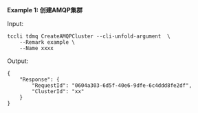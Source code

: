 **Example 1: 创建AMQP集群**



Input: 

```
tccli tdmq CreateAMQPCluster --cli-unfold-argument  \
    --Remark example \
    --Name xxxx
```

Output: 
```
{
    "Response": {
        "RequestId": "0604a303-6d5f-40e6-9dfe-6c4ddd8fe2df",
        "ClusterId": "xx"
    }
}
```

